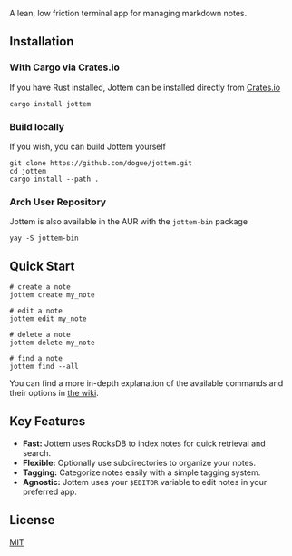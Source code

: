 A lean, low friction terminal app for managing markdown notes.

## Installation

### With Cargo via Crates.io

If you have Rust installed, Jottem can be installed directly from [Crates.io](https://crates.io/crates/jottem)

```
cargo install jottem
```

### Build locally

If you wish, you can build Jottem yourself

```
git clone https://github.com/dogue/jottem.git
cd jottem
cargo install --path .
```

### Arch User Repository

Jottem is also available in the AUR with the `jottem-bin` package

```
yay -S jottem-bin
```

## Quick Start

```
# create a note
jottem create my_note

# edit a note
jottem edit my_note

# delete a note
jottem delete my_note

# find a note
jottem find --all
```

You can find a more in-depth explanation of the available commands and their options in [the wiki](https://github.com/dogue/jottem/wiki).

## Key Features

- **Fast:** Jottem uses RocksDB to index notes for quick retrieval and search.
- **Flexible:** Optionally use subdirectories to organize your notes.
- **Tagging:** Categorize notes easily with a simple tagging system.
- **Agnostic:** Jottem uses your `$EDITOR` variable to edit notes in your preferred app.

## License

[MIT](https://github.com/dogue/jottem/blob/main/LICENSE)

